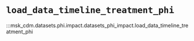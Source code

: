 # `load_data_timeline_treatment_phi`

:::msk_cdm.datasets.phi.impact.datasets_phi_impact.load_data_timeline_treatment_phi
